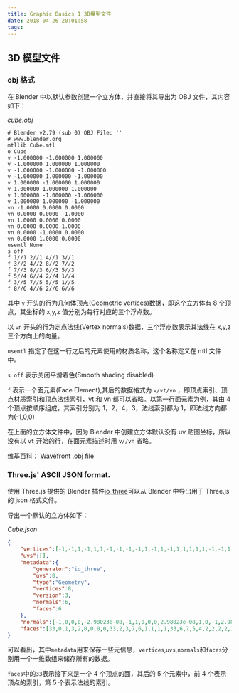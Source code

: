```yaml
---
title: Graphic Basics 1 3D模型文件
date: 2018-04-26 20:01:58
tags:
---
```


## 3D 模型文件

### obj 格式

在 Blender 中以默认参数创建一个立方体，并直接将其导出为 OBJ 文件，其内容如下：

_cube.obj_

```
# Blender v2.79 (sub 0) OBJ File: ''
# www.blender.org
mtllib Cube.mtl
o Cube
v -1.000000 -1.000000 1.000000
v -1.000000 1.000000 1.000000
v -1.000000 -1.000000 -1.000000
v -1.000000 1.000000 -1.000000
v 1.000000 -1.000000 1.000000
v 1.000000 1.000000 1.000000
v 1.000000 -1.000000 -1.000000
v 1.000000 1.000000 -1.000000
vn -1.0000 0.0000 0.0000
vn 0.0000 0.0000 -1.0000
vn 1.0000 0.0000 0.0000
vn 0.0000 0.0000 1.0000
vn 0.0000 -1.0000 0.0000
vn 0.0000 1.0000 0.0000
usemtl None
s off
f 1//1 2//1 4//1 3//1
f 3//2 4//2 8//2 7//2
f 7//3 8//3 6//3 5//3
f 5//4 6//4 2//4 1//4
f 3//5 7//5 5//5 1//5
f 8//6 4//6 2//6 6//6
```

其中 `v` 开头的行为几何体顶点(Geometric vertices)数据，即这个立方体有 8 个顶点，其坐标的 x,y,z 值分别为每行对应的三个浮点数。

以 `vn` 开头的行为定点法线(Vertex normals)数据，三个浮点数表示其法线在 x,y,z 三个方向上的向量。

`usemtl` 指定了在这一行之后的元素使用的材质名称，这个名称定义在 mtl 文件中。

`s off` 表示关闭平滑着色(Smooth shading disabled)

`f` 表示一个面元素(Face Element),其后的数据格式为 `v/vt/vn` ，即顶点索引、顶点材质索引和顶点法线索引，vt 和 vn 都可以省略。以第一行面元素为例，其由 4 个顶点按顺序组成，其索引分别为 1，2，4，3，法线索引都为 1，即法线方向都为(-1,0,0)

在上面的立方体文件中，因为 Blender 中创建立方体默认没有 uv 贴图坐标，所以没有以 `vt` 开始的行，在面元素描述时用 `v//vn` 省略。

维基百科：
[Wavefront .obj file](https://en.wikipedia.org/wiki/Wavefront_.obj_file)

### Three.js' ASCII JSON format.

使用 Three.js 提供的 Blender 插件[io_three](https://github.com/mrdoob/three.js/tree/dev/utils/exporters/blender)可以从 Blender 中导出用于 Three.js 的 json 格式文件。

导出一个默认的立方体如下：

_Cube.json_

```json
{
    "vertices":[-1,-1,1,-1,1,1,-1,-1,-1,-1,1,-1,1,-1,1,1,1,1,1,-1,-1,1,1,-1],
    "uvs":[],
    "metadata":{
        "generator":"io_three",
        "uvs":0,
        "type":"Geometry",
        "vertices":8,
        "version":3,
        "normals":6,
        "faces":6
    },
    "normals":[-1,0,0,0,-2.98023e-08,-1,1,0,0,0,2.98023e-08,1,0,-1,2.98023e-08,0,1,-2.98023e-08],
    "faces":[33,0,1,3,2,0,0,0,0,33,2,3,7,6,1,1,1,1,33,6,7,5,4,2,2,2,2,33,1,0,4,5,3,3,3,3,33,4,0,2,6,4,4,4,4,33,7,3,1,5,5,5,5,5]
}
```

可以看出，其中`metadata`用来保存一些元信息，`vertices`,`uvs`,`normals`和`faces`分别用一个一维数组来储存所有的数据。

`faces`中的`33`表示接下来是一个 4 个顶点的面，其后的 5 个元素中，前 4 个表示顶点的索引，第 5 个表示法线的索引。
